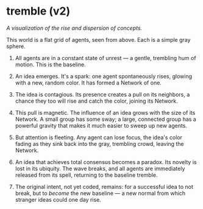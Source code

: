 # tremble (v2)

*A visualization of the rise and dispersion of concepts.*

This world is a flat grid of agents, seen from above. Each is a simple gray sphere.

1.  All agents are in a constant state of unrest — a gentle, trembling hum of motion. This is the baseline.

2.  An idea emerges. It's a spark: one agent spontaneously rises, glowing with a new, random color. It has formed a Network of one.

3.  The idea is contagious. Its presence creates a pull on its neighbors, a chance they too will rise and catch the color, joining its Network.

4.  This pull is magnetic. The influence of an idea grows with the size of its Network. A small group has some sway; a large, connected group has a powerful gravity that makes it much easier to sweep up new agents.

5.  But attention is fleeting. Any agent can lose focus, the idea's color fading as they sink back into the gray, trembling crowd, leaving the Network.

6.  An idea that achieves total consensus becomes a paradox. Its novelty is lost in its ubiquity. The wave breaks, and all agents are immediately released from its spell, returning to the baseline tremble.

7.  The original intent, not yet coded, remains: for a successful idea to not break, but to *become* the new baseline — a new normal from which stranger ideas could one day rise.
